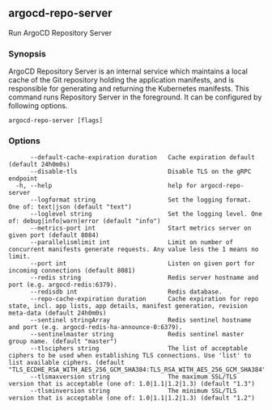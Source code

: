 ## argocd-repo-server

Run ArgoCD Repository Server

### Synopsis

ArgoCD Repository Server is an internal service which maintains a local cache of the Git repository holding the application manifests, and is responsible for generating and returning the Kubernetes manifests.  This command runs Repository Server in the foreground.  It can be configured by following options.

```
argocd-repo-server [flags]
```

### Options

```
      --default-cache-expiration duration   Cache expiration default (default 24h0m0s)
      --disable-tls                         Disable TLS on the gRPC endpoint
  -h, --help                                help for argocd-repo-server
      --logformat string                    Set the logging format. One of: text|json (default "text")
      --loglevel string                     Set the logging level. One of: debug|info|warn|error (default "info")
      --metrics-port int                    Start metrics server on given port (default 8084)
      --parallelismlimit int                Limit on number of concurrent manifests generate requests. Any value less the 1 means no limit.
      --port int                            Listen on given port for incoming connections (default 8081)
      --redis string                        Redis server hostname and port (e.g. argocd-redis:6379). 
      --redisdb int                         Redis database.
      --repo-cache-expiration duration      Cache expiration for repo state, incl. app lists, app details, manifest generation, revision meta-data (default 24h0m0s)
      --sentinel stringArray                Redis sentinel hostname and port (e.g. argocd-redis-ha-announce-0:6379). 
      --sentinelmaster string               Redis sentinel master group name. (default "master")
      --tlsciphers string                   The list of acceptable ciphers to be used when establishing TLS connections. Use 'list' to list available ciphers. (default "TLS_ECDHE_RSA_WITH_AES_256_GCM_SHA384:TLS_RSA_WITH_AES_256_GCM_SHA384")
      --tlsmaxversion string                The maximum SSL/TLS version that is acceptable (one of: 1.0|1.1|1.2|1.3) (default "1.3")
      --tlsminversion string                The minimum SSL/TLS version that is acceptable (one of: 1.0|1.1|1.2|1.3) (default "1.2")
```

